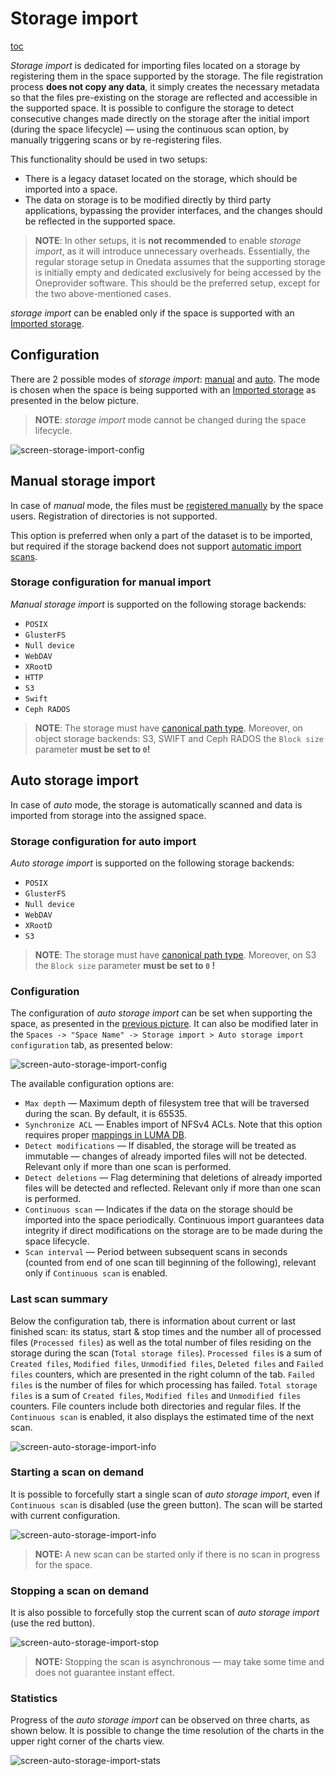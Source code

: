 # Storage import

[toc][0]

*Storage import* is dedicated for importing files located on a storage by registering them in the space supported by
the storage. The file registration process **does not copy any data**, it simply creates the necessary metadata so that
the files pre-existing on the storage are reflected and accessible in the supported space. It is possible to configure
the storage to detect consecutive changes made directly on the storage after the initial import (during the space
lifecycle) — using the continuous scan option, by manually triggering scans or by re-registering files.

This functionality should be used in two setups:

* There is a legacy dataset located on the storage, which should be imported into a space.
* The data on storage is to be modified directly by third party applications, bypassing
  the provider interfaces, and the changes should be reflected in the supported space.

> **NOTE**: In other setups, it is **not recommended** to enable *storage import*, as it will introduce unnecessary
> overheads. Essentially, the regular storage setup in Onedata assumes that the supporting storage is initially empty
> and dedicated exclusively for being accessed by the Oneprovider software. This should be the preferred setup, except
> for the two above-mentioned cases.

*storage import* can be enabled only if the space is supported with an [Imported storage][1].

## Configuration

There are 2 possible modes of *storage import*: [manual][2] and [auto][3].
The mode is chosen when the space is being supported with an [Imported storage][1]
as presented in the below picture.

> **NOTE**: *storage import* mode cannot be changed during the space lifecycle.

![screen-storage-import-config][]

## Manual storage import

In case of *manual* mode, the files must be [registered manually][5] by the space users.
Registration of directories is not supported.

This option is preferred when only a part of the dataset is to be imported, but required if the storage backend does
not support [automatic import scans][3].

### Storage configuration for manual import

*Manual storage import* is supported on the following storage backends:

* `POSIX`
* `GlusterFS`
* `Null device`
* `WebDAV`
* `XRootD`
* `HTTP`
* `S3`
* `Swift`
* `Ceph RADOS`

> **NOTE**: The storage must have [canonical path type][6]. Moreover, on object storage
> backends: S3, SWIFT and Ceph RADOS the `Block size` parameter **must be set to `0`!**

## Auto storage import

In case of *auto* mode, the storage is automatically scanned and data is imported from storage into the
assigned space.

### Storage configuration for auto import

*Auto storage import* is supported on the following storage backends:

* `POSIX`
* `GlusterFS`
* `Null device`
* `WebDAV`
* `XRootD`
* `S3`

> **NOTE**: The storage must have [canonical path type][6].
> Moreover, on S3 the `Block size` parameter **must be set to `0` !**

### Configuration

The configuration of *auto storage import* can be set when supporting the space, as presented in the
[previous picture][7]. It can also be modified later in the
`Spaces -> "Space Name" -> Storage import > Auto storage import configuration` tab, as presented below:

![screen-auto-storage-import-config][]

The available configuration options are:

* `Max depth` — Maximum depth of filesystem tree that will be traversed during the scan. By default, it is 65535.
* `Synchronize ACL` — Enables import of NFSv4 ACLs. Note that this option requires proper [mappings in LUMA DB][9].
* `Detect modifications` — If disabled, the storage will be treated as immutable — changes of already imported files
  will not be detected. Relevant only if more than one scan is performed.
* `Detect deletions` — Flag determining that deletions of already imported files will be detected and reflected.
  Relevant only if more than one scan is performed.
* `Continuous scan` — Indicates if the data on the storage should be imported into the space periodically. Continuous
  import guarantees data integrity if direct modifications on the storage are to be made during the space lifecycle.
* `Scan interval` — Period between subsequent scans in seconds (counted from end of one scan till beginning of the following),
  relevant only if `Continuous scan` is enabled.

### Last scan summary

Below the configuration tab, there is information about current or last finished scan: its status, start & stop times
and the number all of processed files (`Processed files`) as well as the total number of files residing on the storage
during the scan (`Total storage files`).
`Processed files` is a sum of `Created files`, `Modified files`, `Unmodified files`, `Deleted files` and `Failed files`
counters, which are presented in the right column of the tab. `Failed files` is the number of files for which processing has failed.
`Total storage files` is a sum of `Created files`, `Modified files` and `Unmodified files` counters.
File counters include both directories and regular files.
If the `Continuous scan` is enabled, it also displays the estimated time of the next scan.

![screen-auto-storage-import-info][]

### Starting a scan on demand

It is possible to forcefully start a single scan of *auto storage import*, even if `Continuous scan` is disabled
(use the green button). The scan will be started with current configuration.

![screen-auto-storage-import-info][]

> **NOTE:** A new scan can be started only if there is no scan in progress for the space.

### Stopping a scan on demand

It is also possible to forcefully stop the current scan of *auto storage import* (use the red button).

![screen-auto-storage-import-stop][]

> **NOTE:** Stopping the scan is asynchronous — may take some time and does not guarantee instant effect.

### Statistics

Progress of the *auto storage import* can be observed on three charts, as shown below.
It is possible to change the time resolution of the charts in the upper right corner of the charts view.

![screen-auto-storage-import-stats][]

<!-- references -->

[0]: <>

[1]: storage-backends.md#imported-storage

[2]: #manual-storage-import

[3]: #auto-storage-import

[5]: ../../../user-guide/file-registration.md

[6]: storage-backends.md#storage-path-type

[7]: #configuration

[9]: luma.md#imported-storage-backends

[screen-storage-import-config]: ../../../../images/admin-guide/oneprovider/configuration/storage-import/storage-import-config.png

[screen-auto-storage-import-config]: ../../../../images/admin-guide/oneprovider/configuration/storage-import/auto-storage-import-config.png

[screen-auto-storage-import-info]: ../../../../images/admin-guide/oneprovider/configuration/storage-import/auto-storage-import-info.png

[screen-auto-storage-import-stop]: ../../../../images/admin-guide/oneprovider/configuration/storage-import/auto-storage-import-stop.png

[screen-auto-storage-import-stats]: ../../../../images/admin-guide/oneprovider/configuration/storage-import/auto-storage-import-stats.png
